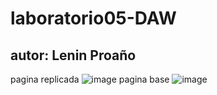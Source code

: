 ﻿# laboratorio05-DAW
autor: Lenin Proaño
--------------------------------------------------------------------------------------------------------------
pagina replicada
![image](https://github.com/IGNN3LZ3R0/laboratorios-DAW/assets/128260603/ef8abac2-c505-424a-980b-c1a8540956a4)
pagina base
![image](https://github.com/IGNN3LZ3R0/laboratorios-DAW/assets/128260603/288f7f29-24a2-4a81-86e0-e6e89231c6e3)


